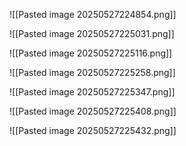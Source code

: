 ![[Pasted image 20250527224854.png]]

![[Pasted image 20250527225031.png]]


![[Pasted image 20250527225116.png]]

![[Pasted image 20250527225258.png]]

![[Pasted image 20250527225347.png]]

![[Pasted image 20250527225408.png]]

![[Pasted image 20250527225432.png]]

